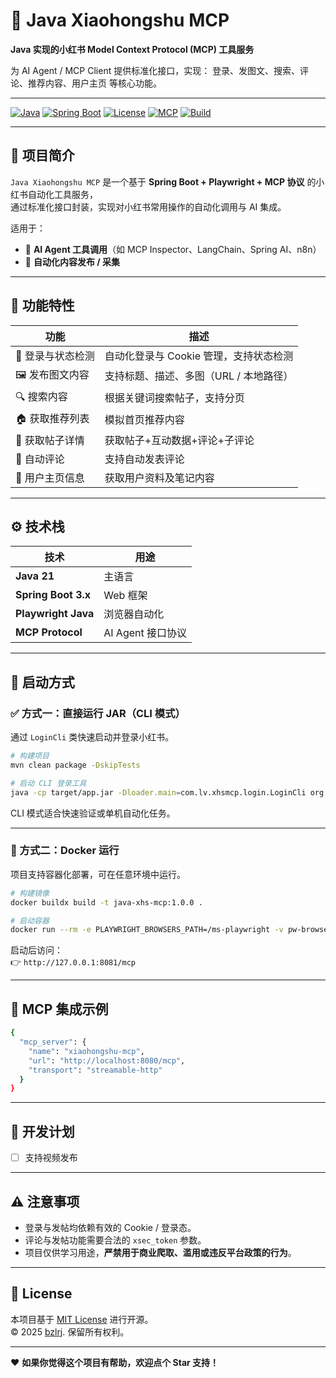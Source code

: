
# 🧩 Java Xiaohongshu MCP

**Java 实现的小红书 Model Context Protocol (MCP) 工具服务**

为 AI Agent / MCP Client 提供标准化接口，实现：
登录、发图文、搜索、评论、推荐内容、用户主页 等核心功能。

---

[![Java](https://img.shields.io/badge/Java-21-orange?logo=openjdk&logoColor=white)](https://openjdk.org/)
[![Spring Boot](https://img.shields.io/badge/Spring%20Boot-3.x-brightgreen?logo=springboot)](https://spring.io/projects/spring-boot)
[![License](https://img.shields.io/badge/License-MIT-blue.svg)](LICENSE)
[![MCP](https://img.shields.io/badge/Protocol-MCP-lightgrey?logo=openai)](https://modelcontextprotocol.io)
[![Build](https://img.shields.io/badge/Build-Maven%20%7C%20Docker-blue)](https://maven.apache.org/)

---

## 🌟 项目简介

`Java Xiaohongshu MCP` 是一个基于 **Spring Boot + Playwright + MCP 协议** 的小红书自动化工具服务，  
通过标准化接口封装，实现对小红书常用操作的自动化调用与 AI 集成。

适用于：
- 🤖 **AI Agent 工具调用**（如 MCP Inspector、LangChain、Spring AI、n8n）
- 🧩 **自动化内容发布 / 采集**

---

## 🧱 功能特性

| 功能 | 描述 |
|------|------|
| 🪪 登录与状态检测 | 自动化登录与 Cookie 管理，支持状态检测 |
| 🖼️ 发布图文内容 | 支持标题、描述、多图（URL / 本地路径） |
| 🔍 搜索内容 | 根据关键词搜索帖子，支持分页 |
| 🏠 获取推荐列表 | 模拟首页推荐内容 |
| 📄 获取帖子详情 | 获取帖子+互动数据+评论+子评论 |
| 💬 自动评论 | 支持自动发表评论 |
| 👤 用户主页信息 | 获取用户资料及笔记内容 |

---

## ⚙️ 技术栈

| 技术                   | 用途 |
|----------------------|------|
| **Java 21**           | 主语言 |
| **Spring Boot 3.x**  | Web 框架 |
| **Playwright Java**  | 浏览器自动化 |
| **MCP Protocol**     | AI Agent 接口协议 |

---

## 🚀 启动方式

### ✅ 方式一：直接运行 JAR（CLI 模式）

通过 `LoginCli` 类快速启动并登录小红书。

```bash
# 构建项目
mvn clean package -DskipTests

# 启动 CLI 登录工具
java -cp target/app.jar -Dloader.main=com.lv.xhsmcp.login.LoginCli org.springframework.boot.loader.launch.PropertiesLauncher
```

CLI 模式适合快速验证或单机自动化任务。

---

### 🐳 方式二：Docker 运行

项目支持容器化部署，可在任意环境中运行。

```bash
# 构建镜像
docker buildx build -t java-xhs-mcp:1.0.0 .

# 启动容器
docker run --rm -e PLAYWRIGHT_BROWSERS_PATH=/ms-playwright -v pw-browsers:/ms-playwright java-xhs-mcp:1.0.0 /bin/bash

```

启动后访问：  
👉 `http://127.0.0.1:8081/mcp`

---
## 🧠 MCP 集成示例

```bash
{
  "mcp_server": {
    "name": "xiaohongshu-mcp",
    "url": "http://localhost:8080/mcp",
    "transport": "streamable-http"
  }
}
```
---

## 🧩 开发计划

- [ ] 支持视频发布
---

## ⚠️ 注意事项

- 登录与发帖均依赖有效的 Cookie / 登录态。
- 评论与发帖功能需要合法的 `xsec_token` 参数。
- 项目仅供学习用途，**严禁用于商业爬取、滥用或违反平台政策的行为**。

---


## 🧾 License

本项目基于 [MIT License](./LICENSE) 进行开源。  
© 2025 [bzlrj](https://github.com/bzlrj). 保留所有权利。

---

❤️ **如果你觉得这个项目有帮助，欢迎点个 Star 支持！**